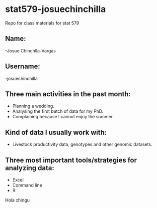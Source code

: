 # stat579-josuechinchilla
Repo for class materials for  stat 579

## Name:
  -Josue Chinchlla-Vargas

## Username: 
  -josuechinchilla

## Three main activities in the past month:
  - Planning a wedding.
  - Analysing the first batch of data for my PhD.
  - Complaining because I cannot enjoy the summer.
  
## Kind of data I usually work with:
  - Livestock productivity data, genotypes and other genomic datasets.
  
## Three most important tools/strategies for analyzing data:
   - Excel
   - Command line
   - R

Hola chingu
